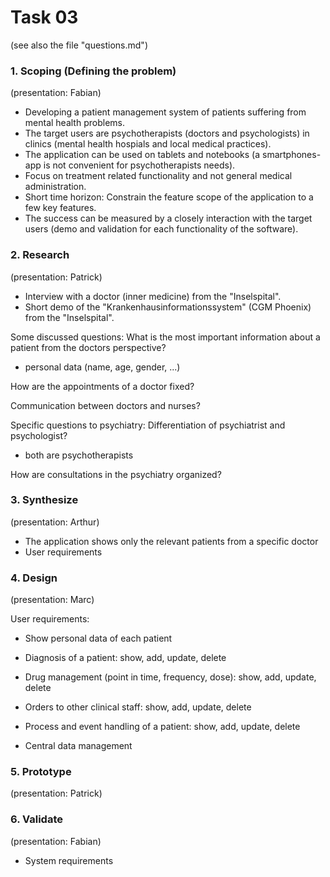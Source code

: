 Task 03
=======
(see also the file "questions.md")

### 1. Scoping (Defining the problem) 
(presentation: Fabian)

- Developing a patient management system of patients suffering from mental health problems. 
- The target users are psychotherapists (doctors and psychologists) in clinics (mental health hospials and local medical practices).
- The application can be used on tablets and notebooks (a smartphones-app is not convenient for psychotherapists needs).
- Focus on treatment related functionality and not general medical administration.
- Short time horizon: Constrain the feature scope of the application to a few key features.
- The success can be measured by a closely interaction with the target users (demo and validation for each functionality of the software).

### 2. Research 
(presentation: Patrick)

- Interview with a doctor (inner medicine) from the "Inselspital".
- Short demo of the "Krankenhausinformationssystem" (CGM Phoenix) from the "Inselspital".

Some discussed questions:
What is the most important information about a patient from the doctors perspective?
- personal data (name, age, gender, ...)


How are the appointments of a doctor fixed?

Communication between doctors and nurses?

Specific questions to psychiatry:
Differentiation of psychiatrist and psychologist?
- both are psychotherapists

How are consultations in the psychiatry organized?


### 3. Synthesize 
(presentation: Arthur)

- The application shows only the relevant patients from a specific doctor
- User requirements

### 4. Design 
(presentation: Marc)

User requirements:
- Show personal data of each patient
- Diagnosis of a patient: show, add, update, delete
- Drug management (point in time, frequency, dose): show, add, update, delete
- Orders to other clinical staff: show, add, update, delete
- Process and event handling of a patient: show, add, update, delete

- Central data management

### 5. Prototype 
(presentation: Patrick)


### 6. Validate 
(presentation: Fabian)

- System requirements
 